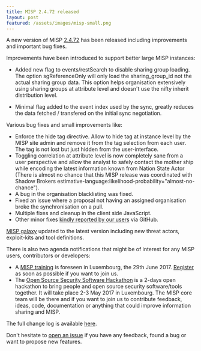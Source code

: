 ```yaml
---
title: MISP 2.4.72 released
layout: post
featured: /assets/images/misp-small.png
---
```


A new version of MISP [2.4.72](https://github.com/MISP/MISP/tree/v2.4.72) has been released including improvements and important bug fixes.

Improvements have been introduced to support better large MISP instances:

- Added new flag to events/restSearch to disable sharing group loading. The option sgReferenceOnly will only load the sharing_group_id
  not the actual sharing group data. This option helps organisation extensively using sharing groups at attribute level and doesn't use the
  nifty inherit distribution level.

- Minimal flag added to the event index used by the sync, greatly reduces the data fetched / transfered on the initial sync negotiation.

Various bug fixes and small improvements like:

- Enforce the hide tag directive. Allow to hide tag at instance level by the MISP site admin and remove it from the tag selection from each user. The tag is not lost but just hidden from the user-interface.
- Toggling correlation at attribute level is now completely sane from a user perspective and allow the analyst to safely contact the mother ship while encoding the latest information known from Nation State Actor (There is almost no chance that this MISP release was coordinated with Shadow Brokers estimative-language:likelihood-probability="almost-no-chance").
- A bug in the organisation blacklisting was fixed.
- Fixed an issue where a proposal not having an assigned organisation broke the synchronisation on a pull.
- Multiple fixes and cleanup in the client side JavaScript.
- Other minor fixes [kindly reported by our users](https://github.com/MISP/MISP/issues) via GitHub.

[MISP galaxy](https://github.com/MISP/misp-galaxy) updated to the latest version including new threat actors, exploit-kits and tool definitions.

There is also two agenda notifications that might be of interest for any MISP users, contributors or developers:

- A [MISP training](https://www.eventbrite.com/e/misp-training-june-edition-tickets-33663081182) is foreseen in Luxembourg, the 29th June 2017. [Register](https://www.eventbrite.com/e/misp-training-june-edition-tickets-33663081182) as soon as possible if you want to join us.
- The [Open Source Security Software Hackathon](https://hackathon.hack.lu/) is a 2-days open hackathon to bring people and open source security software/tools together. It will take place 2-3 May 2017 in Luxembourg. The MISP core team will be there and if you want to join us to contribute feedback, ideas, code, documentation or anything that could improve information sharing and MISP.

The full change log is available [here](https://www.misp.software/Changelog.txt).

Don't hesitate to [open an issue](https://github.com/MISP/MISP/issues) if you have any feedback, found a bug or want to propose new features.
